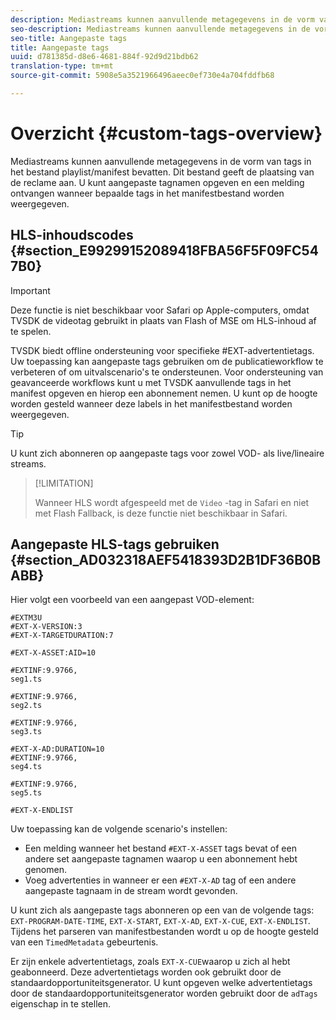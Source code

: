```yaml
---
description: Mediastreams kunnen aanvullende metagegevens in de vorm van tags in het bestand playlist/manifest bevatten. Dit bestand geeft de plaatsing van de reclame aan. U kunt aangepaste tagnamen opgeven en een melding ontvangen wanneer bepaalde tags in het manifestbestand worden weergegeven.
seo-description: Mediastreams kunnen aanvullende metagegevens in de vorm van tags in het bestand playlist/manifest bevatten. Dit bestand geeft de plaatsing van de reclame aan. U kunt aangepaste tagnamen opgeven en een melding ontvangen wanneer bepaalde tags in het manifestbestand worden weergegeven.
seo-title: Aangepaste tags
title: Aangepaste tags
uuid: d781385d-d8e6-4681-884f-92d9d21bdb62
translation-type: tm+mt
source-git-commit: 5908e5a3521966496aeec0ef730e4a704fddfb68

---
```



# Overzicht {#custom-tags-overview}

Mediastreams kunnen aanvullende metagegevens in de vorm van tags in het bestand playlist/manifest bevatten. Dit bestand geeft de plaatsing van de reclame aan. U kunt aangepaste tagnamen opgeven en een melding ontvangen wanneer bepaalde tags in het manifestbestand worden weergegeven.

## HLS-inhoudscodes {#section_E99299152089418FBA56F5F09FC547B0}

>[!IMPORTANT]
>
>Deze functie is niet beschikbaar voor Safari op Apple-computers, omdat TVSDK de videotag gebruikt in plaats van Flash of MSE om HLS-inhoud af te spelen.

TVSDK biedt offline ondersteuning voor specifieke #EXT-advertentietags. Uw toepassing kan aangepaste tags gebruiken om de publicatieworkflow te verbeteren of om uitvalscenario&#39;s te ondersteunen. Voor ondersteuning van geavanceerde workflows kunt u met TVSDK aanvullende tags in het manifest opgeven en hierop een abonnement nemen. U kunt op de hoogte worden gesteld wanneer deze labels in het manifestbestand worden weergegeven.

>[!TIP]
>
>U kunt zich abonneren op aangepaste tags voor zowel VOD- als live/lineaire streams.

>[!LIMITATION]
>
>Wanneer HLS wordt afgespeeld met de `Video` -tag in Safari en niet met Flash Fallback, is deze functie niet beschikbaar in Safari.

## Aangepaste HLS-tags gebruiken {#section_AD032318AEF5418393D2B1DF36B0BABB}

Hier volgt een voorbeeld van een aangepast VOD-element:

```
#EXTM3U
#EXT-X-VERSION:3
#EXT-X-TARGETDURATION:7
 
#EXT-X-ASSET:AID=10
 
#EXTINF:9.9766,
seg1.ts
 
#EXTINF:9.9766,
seg2.ts
 
#EXTINF:9.9766,
seg3.ts
 
#EXT-X-AD:DURATION=10
#EXTINF:9.9766,
seg4.ts
 
#EXTINF:9.9766,
seg5.ts
 
#EXT-X-ENDLIST
```

Uw toepassing kan de volgende scenario&#39;s instellen:

* Een melding wanneer het bestand `#EXT-X-ASSET` tags bevat of een andere set aangepaste tagnamen waarop u een abonnement hebt genomen.
* Voeg advertenties in wanneer er een `#EXT-X-AD` tag of een andere aangepaste tagnaam in de stream wordt gevonden.

U kunt zich als aangepaste tags abonneren op een van de volgende tags: `EXT-PROGRAM-DATE-TIME`, `EXT-X-START`, `EXT-X-AD`, `EXT-X-CUE`, `EXT-X-ENDLIST`. Tijdens het parseren van manifestbestanden wordt u op de hoogte gesteld van een `TimedMetadata` gebeurtenis.

Er zijn enkele advertentietags, zoals `EXT-X-CUE`waarop u zich al hebt geabonneerd. Deze advertentietags worden ook gebruikt door de standaardopportuniteitsgenerator. U kunt opgeven welke advertentietags door de standaardopportuniteitsgenerator worden gebruikt door de `adTags` eigenschap in te stellen.